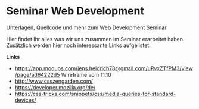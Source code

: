 # Seminar Web Development
Unterlagen, Quellcode und mehr zum Web Development Seminar

Hier findet Ihr alles was wir uns zusammen im Seminar erarbeitet haben. Zusätzlich werden hier noch interessante Links aufgelistet.

**Links**
- https://app.moqups.com/jens.heidrich78@gmail.com/uRvxZTfPM3/view/page/ad64222d5 Wireframe vom 11.10
- http://www.csszengarden.com/
- https://developer.mozilla.org/de/
- https://css-tricks.com/snippets/css/media-queries-for-standard-devices/

